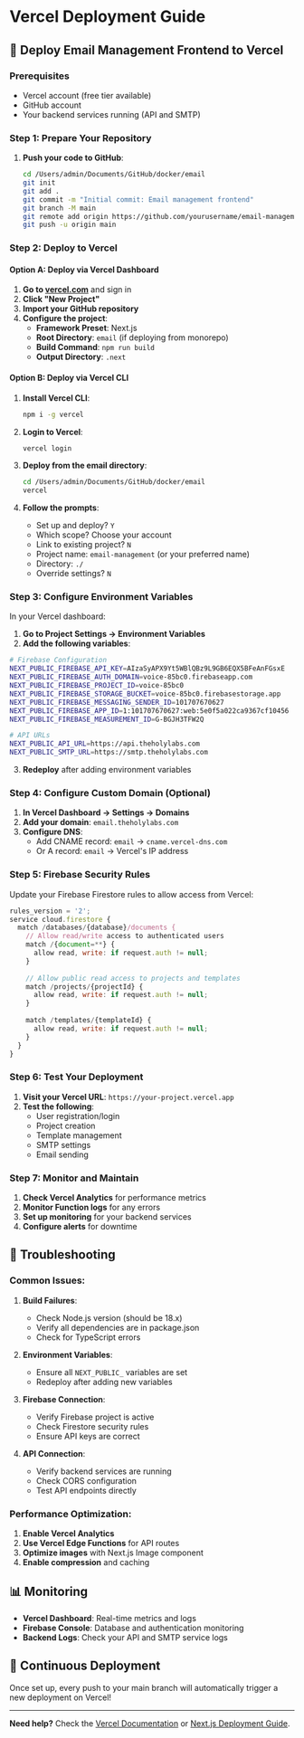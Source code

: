 # Vercel Deployment Guide

## 🚀 Deploy Email Management Frontend to Vercel

### Prerequisites
- Vercel account (free tier available)
- GitHub account
- Your backend services running (API and SMTP)

### Step 1: Prepare Your Repository

1. **Push your code to GitHub**:
   ```bash
   cd /Users/admin/Documents/GitHub/docker/email
   git init
   git add .
   git commit -m "Initial commit: Email management frontend"
   git branch -M main
   git remote add origin https://github.com/yourusername/email-management.git
   git push -u origin main
   ```

### Step 2: Deploy to Vercel

#### Option A: Deploy via Vercel Dashboard

1. **Go to [vercel.com](https://vercel.com)** and sign in
2. **Click "New Project"**
3. **Import your GitHub repository**
4. **Configure the project**:
   - **Framework Preset**: Next.js
   - **Root Directory**: `email` (if deploying from monorepo)
   - **Build Command**: `npm run build`
   - **Output Directory**: `.next`

#### Option B: Deploy via Vercel CLI

1. **Install Vercel CLI**:
   ```bash
   npm i -g vercel
   ```

2. **Login to Vercel**:
   ```bash
   vercel login
   ```

3. **Deploy from the email directory**:
   ```bash
   cd /Users/admin/Documents/GitHub/docker/email
   vercel
   ```

4. **Follow the prompts**:
   - Set up and deploy? `Y`
   - Which scope? Choose your account
   - Link to existing project? `N`
   - Project name: `email-management` (or your preferred name)
   - Directory: `./`
   - Override settings? `N`

### Step 3: Configure Environment Variables

In your Vercel dashboard:

1. **Go to Project Settings → Environment Variables**
2. **Add the following variables**:

```bash
# Firebase Configuration
NEXT_PUBLIC_FIREBASE_API_KEY=AIzaSyAPX9Yt5WBlQBz9L9GB6EQX5BFeAnFGsxE
NEXT_PUBLIC_FIREBASE_AUTH_DOMAIN=voice-85bc0.firebaseapp.com
NEXT_PUBLIC_FIREBASE_PROJECT_ID=voice-85bc0
NEXT_PUBLIC_FIREBASE_STORAGE_BUCKET=voice-85bc0.firebasestorage.app
NEXT_PUBLIC_FIREBASE_MESSAGING_SENDER_ID=101707670627
NEXT_PUBLIC_FIREBASE_APP_ID=1:101707670627:web:5e0f5a022ca9367cf10456
NEXT_PUBLIC_FIREBASE_MEASUREMENT_ID=G-BGJH3TFW2Q

# API URLs
NEXT_PUBLIC_API_URL=https://api.theholylabs.com
NEXT_PUBLIC_SMTP_URL=https://smtp.theholylabs.com
```

3. **Redeploy** after adding environment variables

### Step 4: Configure Custom Domain (Optional)

1. **In Vercel Dashboard → Settings → Domains**
2. **Add your domain**: `email.theholylabs.com`
3. **Configure DNS**:
   - Add CNAME record: `email` → `cname.vercel-dns.com`
   - Or A record: `email` → Vercel's IP address

### Step 5: Firebase Security Rules

Update your Firebase Firestore rules to allow access from Vercel:

```javascript
rules_version = '2';
service cloud.firestore {
  match /databases/{database}/documents {
    // Allow read/write access to authenticated users
    match /{document=**} {
      allow read, write: if request.auth != null;
    }
    
    // Allow public read access to projects and templates
    match /projects/{projectId} {
      allow read, write: if request.auth != null;
    }
    
    match /templates/{templateId} {
      allow read, write: if request.auth != null;
    }
  }
}
```

### Step 6: Test Your Deployment

1. **Visit your Vercel URL**: `https://your-project.vercel.app`
2. **Test the following**:
   - User registration/login
   - Project creation
   - Template management
   - SMTP settings
   - Email sending

### Step 7: Monitor and Maintain

1. **Check Vercel Analytics** for performance metrics
2. **Monitor Function logs** for any errors
3. **Set up monitoring** for your backend services
4. **Configure alerts** for downtime

## 🔧 Troubleshooting

### Common Issues:

1. **Build Failures**:
   - Check Node.js version (should be 18.x)
   - Verify all dependencies are in package.json
   - Check for TypeScript errors

2. **Environment Variables**:
   - Ensure all `NEXT_PUBLIC_` variables are set
   - Redeploy after adding new variables

3. **Firebase Connection**:
   - Verify Firebase project is active
   - Check Firestore security rules
   - Ensure API keys are correct

4. **API Connection**:
   - Verify backend services are running
   - Check CORS configuration
   - Test API endpoints directly

### Performance Optimization:

1. **Enable Vercel Analytics**
2. **Use Vercel Edge Functions** for API routes
3. **Optimize images** with Next.js Image component
4. **Enable compression** and caching

## 📊 Monitoring

- **Vercel Dashboard**: Real-time metrics and logs
- **Firebase Console**: Database and authentication monitoring
- **Backend Logs**: Check your API and SMTP service logs

## 🔄 Continuous Deployment

Once set up, every push to your main branch will automatically trigger a new deployment on Vercel!

---

**Need help?** Check the [Vercel Documentation](https://vercel.com/docs) or [Next.js Deployment Guide](https://nextjs.org/docs/deployment).
